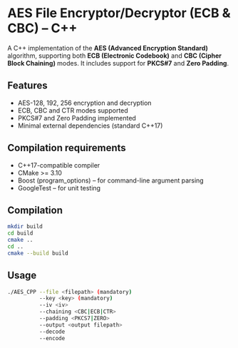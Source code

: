 # AES File Encryptor/Decryptor (ECB & CBC) – C++

A C++ implementation of the **AES (Advanced Encryption Standard)** algorithm, supporting both **ECB (Electronic Codebook)** and **CBC (Cipher Block Chaining)** modes. It includes support for **PKCS#7** and **Zero Padding**.

## Features

- AES-128, 192, 256 encryption and decryption
- ECB, CBC and CTR modes supported
- PKCS#7 and Zero Padding implemented
- Minimal external dependencies (standard C++17)

## Compilation requirements

- C++17-compatible compiler
- CMake >= 3.10
- Boost (program_options) – for command-line argument parsing
- GoogleTest – for unit testing


## Compilation

```bash
mkdir build
cd build
cmake ..
cd ..
cmake --build build
```

## Usage

```bash
./AES_CPP --file <filepath> (mandatory)
          --key <key> (mandatory)
          --iv <iv>
          --chaining <CBC|ECB|CTR>
          --padding <PKCS7|ZERO>
          --output <output filepath>
          --decode
          --encode

```

